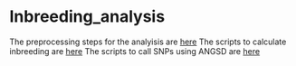 # Inbreeding_analysis
The preprocessing steps for the analyisis are [here](https://github.com/ericgonzalezs/Inbreeding_analysis/blob/master/Preprocessing.sh)
The scripts to calculate inbreeding are [here](https://)
The scripts to call SNPs using ANGSD are [here](https://)
